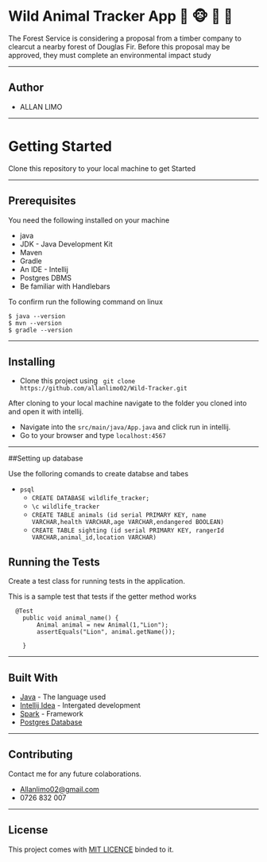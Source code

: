 # Wild Animal  Tracker App :evergreen_tree: :monkey_face: :monkey: :elephant:
The Forest Service is considering a proposal from a timber company to clearcut a nearby forest of Douglas Fir. Before this proposal may be approved, they must complete an environmental impact study

----
## Author

* ALLAN LIMO
----
# Getting Started

Clone this repository to your local machine to get Started

---
## **Prerequisites**

You need the following installed on your machine
- java
- JDK - Java Development Kit
- Maven
- Gradle
- An IDE - Intellij
- Postgres DBMS
- Be familiar with Handlebars


To confirm run the following command on linux
```
$ java --version       
$ mvn --version        
$ gradle --version     
```
---
## Installing
* Clone this project using ``` git clone https://github.com/allanlimo02/Wild-Tracker.git```

After cloning to your local machine navigate to the folder you cloned into and open it with intellij.
* Navigate into the ``` src/main/java/App.java ``` and click run in intellij.
* Go to your browser and type ``` localhost:4567 ```
---
##Setting up database

Use the  folloring comands to create databse and tabes
* ```psql```
  * ```CREATE DATABASE wildlife_tracker;```
   * ``\c wildlife_tracker``
   * ``CREATE TABLE animals (id serial PRIMARY KEY, name VARCHAR,health VARCHAR,age VARCHAR,endangered BOOLEAN)``
    * ````CREATE TABLE sighting (id serial PRIMARY KEY, rangerId VARCHAR,animal_id,location VARCHAR)````
## Running the Tests

Create a test class for running tests in the application.

This is a sample test that tests if the getter method works

```
  @Test
    public void animal_name() {
        Animal animal = new Animal(1,"Lion");
        assertEquals("Lion", animal.getName());

    }
```
---
## Built With

* [Java](https://www.java.com/) - The language used
* [Intellij Idea](https://www.jetbrains.com/idea/) - Intergated development
* [Spark]() - Framework
* [Postgres Database](https://www.postgresql.org/)
---

## Contributing
Contact me for any future colaborations.
* Allanlimo02@gmail.com
* 0726 832 007
---
## License
This project comes with <a href="https://github.com/allanlimo02/Wild-Tracker/blob/master/LICENCE">MIT LICENCE</a> binded to it.
